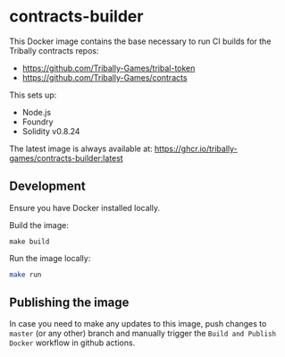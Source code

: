 # contracts-builder

This Docker image contains the base necessary to run CI builds for the Tribally contracts repos:

* https://github.com/Tribally-Games/tribal-token
* https://github.com/Tribally-Games/contracts

This sets up:

* Node.js
* Foundry
* Solidity v0.8.24

The latest image is always available at: https://ghcr.io/tribally-games/contracts-builder:latest

## Development

Ensure you have Docker installed locally.

Build the image:

```shell
make build
```

Run the image locally:

```zsh
make run
```

## Publishing the image

In case you need to make any updates to this image, push changes to `master` (or any other) branch and manually trigger the `Build and Publish Docker` workflow in github actions.

